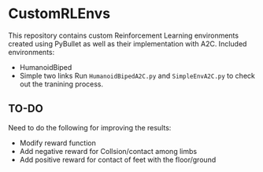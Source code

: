 # CustomRLEnvs

This repository contains custom Reinforcement Learning environments created using PyBullet as well as their implementation with A2C. Included environments:
 - HumanoidBiped
 - Simple two links
Run `HumanoidBipedA2C.py` and `SimpleEnvA2C.py` to check out the tranining process.

## TO-DO
Need to do the following for improving the results:
 - Modify reward function
  - Add negative reward for Collsion/contact among limbs
  - Add positive reward for contact of feet with the floor/ground
